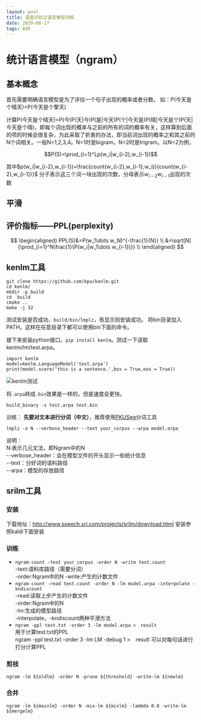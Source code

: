 ```yaml
---
layout: post
title: 语音识别之语言模型训练
date: 2020-08-17
tags: ASR    
---
```

# 统计语言模型（ngram）
## 基本概念
首先需要明确语言模型是为了评估一个句子出现的概率或者分数。
如：P(今天是个晴天)>P(今天是个擎天)

计算P(今天是个晴天)=P(今)P(天\|今)P(是\|今天)P(个\|今天是)P(晴\|今天是个)P(天\|今天是个晴)，即每个词出现的概率与之前的所有的词的概率有关，这样算到后面的项的时候会很复杂，为此采取了折衷的办法，即当前词出现的概率之和其之前的N个词相关。一般N=1,2,3,4。N=1时是bigram，N=2时是trigram。以N=2为例，

$$P(S)=\prod_{i=1}^Lp(w_i|w_{i-2},w_{i-1})$$

其中$p(w_i|w_{i-2},w_{i-1})=\frac{count(w_{i-2},w_{i-1},w_i)}{count(w_{i-2},w_{i-1})}$
分子表示这三个词一块出现的次数，分母表示$w_{i-2}w_{i-1}$出现的次数
## 平滑

## 评价指标——PPL(perplexity)
$$
\begin{aligned}
    PPL(S)&=P(w_1\dots w_N)^{-\frac{1}{N}} \\
    &=\sqrt[N]{\prod_{i=1}^N\frac{1}{P(w_i|w_1\dots w_{i-1})}} \\
\end{aligned}
$$

## kenlm工具

```
git clone https://github.com/kpu/kenlm.git
cd kenlm/
mkdir -p build
cd  build
cmake ..
make -j 32
```
测试安装是否成功，``build/bin/lmplz``，有显示则安装成功。
将bin目录加入PATH，这样在任意目录下都可以使用bin下面的命令。

接下来安装python接口，``pip install kenlm``。测试一下读取kenlm/lm/test.arpa。
```
import kenlm
model=kenlm.LanguageModel('test.arpa')
print(model.score('this is a sentence.',bos = True,eos = True))
```
![kenlm测试](https://upload-images.jianshu.io/upload_images/4434395-2cf7c12f3fff1d10.png?imageMogr2/auto-orient/strip%7CimageView2/2/w/1240)

将``.arpa``转成``.bin``效果是一样的，但是速度会更快。
```
build_binary -s test.arpa test.bin
```

训练：
**先要对文本进行分词（中文）**，推荐使用[PKUSeg](https://github.com/lancopku/PKUSeg-python)分词工具
```
lmplz -o N --verbose_header --text your_corpus --arpa model.arpa
```
说明：\
N:表示几元文法，即Ngram中的N \
--verbose_header：会在模型文件的开头显示一些统计信息 \
--text：分好词的语料路径 \
--arpa：模型的存放路径 

## srilm工具

### 安装
下载地址：http://www.speech.sri.com/projects/srilm/download.html
安装参照kaldi下面安装

### 训练
- ```ngram-count -text your_corpus -order N -write text.count```\
  -text:语料库路径（需要分词）\
  -order:Ngram中的N
  -write:产生的计数文件
- ```ngram-count -read text.count -order N -lm model.arpa -interpolate -kndiscount```\
  -read:读取上步产生的计数文件\
  -order:Ngram中的N\
  -lm:生成的模型路径\
  -interpolate，-kndiscount两种平滑方法
- ```ngram -ppl test.txt -order 3 -lm model.arpa >　result```\
  用于计算test.txt的PPL \
  ngram -ppl test.txt -order 3 -lm LM -debug 1 >　result 可以对每句话进行打分计算PPL

### 剪枝
```
ngram -lm ${oldlm} -order N -prune ${threshold} -write-lm ${newlm}
```
### 合并
```
ngram -lm ${mainlm} -order N -mix-lm ${mixlm} -lambda 0.8 -write-lm ${mergelm}
```